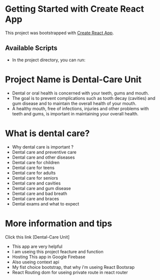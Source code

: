 # Getting Started with Create React App

This project was bootstrapped with [Create React App](https://github.com/facebook/create-react-app).

## Available Scripts

- In the project directory, you can run:

# Project Name is Dental-Care Unit

- Dental or oral health is concerned with your teeth, gums and mouth.
- The goal is to prevent complications such as tooth decay (cavities) and gum disease and to maintain the overall health of your mouth.
- A healthy mouth, free of infections, injuries and other problems with teeth and gums, is important in maintaining your overall health.

# What is dental care?
- Why dental care is important ?
- Dental care and preventive care
- Dental care and other diseases
- Dental care for children
- Dental care for teens
- Dental care for adults
- Dental care for seniors
- Dental care and cavities
- Dental care and gum disease
- Dental care and bad breath
- Dental care and braces
- Dental exams and what to expect

# More information and tips
Click this link [Dental-Care Unit]
- This app are very helpful
- I am useing this project feacture and function
- Hosting This app in Google Firebase
- Also useing context api
- My fist choice bootstrap, that why i'm useing React Bootsrap
- React Routing dom for useing private route in react router



